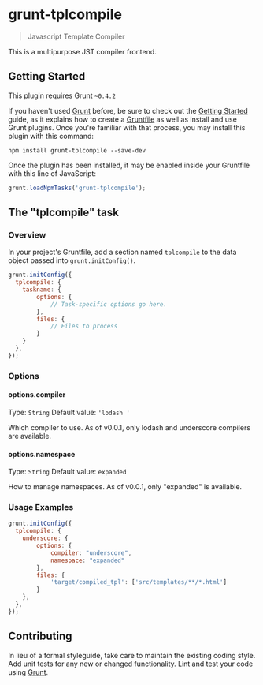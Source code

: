 # grunt-tplcompile

> Javascript Template Compiler

This is a multipurpose JST compiler frontend.

## Getting Started
This plugin requires Grunt `~0.4.2`

If you haven't used [Grunt](http://gruntjs.com/) before, be sure to check out the [Getting Started](http://gruntjs.com/getting-started) guide, as it explains how to create a [Gruntfile](http://gruntjs.com/sample-gruntfile) as well as install and use Grunt plugins. Once you're familiar with that process, you may install this plugin with this command:

```shell
npm install grunt-tplcompile --save-dev
```

Once the plugin has been installed, it may be enabled inside your Gruntfile with this line of JavaScript:

```js
grunt.loadNpmTasks('grunt-tplcompile');
```

## The "tplcompile" task

### Overview
In your project's Gruntfile, add a section named `tplcompile` to the data object passed into `grunt.initConfig()`.

```js
grunt.initConfig({
  tplcompile: {
    taskname: {
        options: {
            // Task-specific options go here.
        },
        files: {
            // Files to process
        }
    }
  },
});
```

### Options

#### options.compiler
Type: `String`
Default value: `'lodash '`

Which compiler to use. As of v0.0.1, only lodash and underscore compilers are available.

#### options.namespace
Type: `String`
Default value: `expanded`

How to manage namespaces. As of v0.0.1, only "expanded" is available.

### Usage Examples

```js
grunt.initConfig({
  tplcompile: {
    underscore: {
        options: {
            compiler: "underscore",
            namespace: "expanded"
        },
        files: {
            'target/compiled_tpl': ['src/templates/**/*.html']
        }
    },
  },
});
```

## Contributing
In lieu of a formal styleguide, take care to maintain the existing coding style. Add unit tests for any new or changed functionality. Lint and test your code using [Grunt](http://gruntjs.com/).

